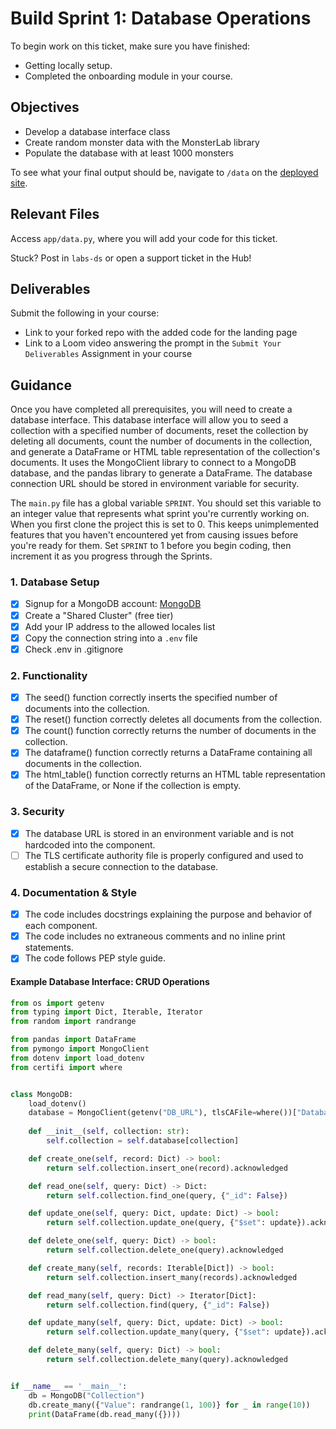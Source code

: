 # Build Sprint 1: Database Operations

To begin work on this ticket, make sure you have finished:
- Getting locally setup.
- Completed the onboarding module in your course.

## Objectives

- Develop a database interface class
- Create random monster data with the MonsterLab library
- Populate the database with at least 1000 monsters

To see what your final output should be, navigate to `/data` on the [deployed site](https://bandersnatch.herokuapp.com/).

## Relevant Files

Access `app/data.py`, where you will add your code for this ticket. 

Stuck? Post in `labs-ds` or open a support ticket in the Hub!

## Deliverables
Submit the following in your course:

- Link to your forked repo with the added code for the landing page
- Link to a Loom video answering the prompt in the `Submit Your Deliverables` Assignment in your course


## Guidance

Once you have completed all prerequisites, you will need to create a database interface. This database interface will allow you to seed a collection with a specified number of documents, reset the collection by deleting all documents, count the number of documents in the collection, and generate a DataFrame or HTML table representation of the collection's documents. It uses the MongoClient library to connect to a MongoDB database, and the pandas library to generate a DataFrame. The database connection URL should be stored in environment variable for security.

The `main.py` file has a global variable `SPRINT`. You should set this variable to an integer value that represents what sprint you're currently working on. When you first clone the project this is set to 0. This keeps unimplemented features that you haven't encountered yet from causing issues before you're ready for them. Set `SPRINT` to 1 before you begin coding, then increment it as you progress through the Sprints.

### 1. Database Setup
- [X] Signup for a MongoDB account: [MongoDB](https://account.mongodb.com)
- [X] Create a "Shared Cluster" (free tier)
- [X] Add your IP address to the allowed locales list
- [X] Copy the connection string into a `.env` file
- [X] Check .env in .gitignore

### 2. Functionality
- [X] The seed() function correctly inserts the specified number of documents into the collection.
- [X] The reset() function correctly deletes all documents from the collection.
- [X] The count() function correctly returns the number of documents in the collection.
- [X] The dataframe() function correctly returns a DataFrame containing all documents in the collection.
- [X] The html_table() function correctly returns an HTML table representation of the DataFrame, or None if the collection is empty.

### 3. Security
- [X] The database URL is stored in an environment variable and is not hardcoded into the component.
- [ ] The TLS certificate authority file is properly configured and used to establish a secure connection to the database.

### 4. Documentation & Style
- [X] The code includes docstrings explaining the purpose and behavior of each component.
- [X] The code includes no extraneous comments and no inline print statements.
- [X] The code follows PEP style guide.

#### Example Database Interface: CRUD Operations
```python
from os import getenv
from typing import Dict, Iterable, Iterator
from random import randrange

from pandas import DataFrame
from pymongo import MongoClient
from dotenv import load_dotenv
from certifi import where


class MongoDB:
    load_dotenv()
    database = MongoClient(getenv("DB_URL"), tlsCAFile=where())["Database"]
    
    def __init__(self, collection: str):
        self.collection = self.database[collection]

    def create_one(self, record: Dict) -> bool:
        return self.collection.insert_one(record).acknowledged

    def read_one(self, query: Dict) -> Dict:
        return self.collection.find_one(query, {"_id": False})

    def update_one(self, query: Dict, update: Dict) -> bool:
        return self.collection.update_one(query, {"$set": update}).acknowledged

    def delete_one(self, query: Dict) -> bool:
        return self.collection.delete_one(query).acknowledged

    def create_many(self, records: Iterable[Dict]) -> bool:
        return self.collection.insert_many(records).acknowledged

    def read_many(self, query: Dict) -> Iterator[Dict]:
        return self.collection.find(query, {"_id": False})

    def update_many(self, query: Dict, update: Dict) -> bool:
        return self.collection.update_many(query, {"$set": update}).acknowledged

    def delete_many(self, query: Dict) -> bool:
        return self.collection.delete_many(query).acknowledged


if __name__ == '__main__':
    db = MongoDB("Collection")
    db.create_many({"Value": randrange(1, 100)} for _ in range(10))
    print(DataFrame(db.read_many({})))

```
